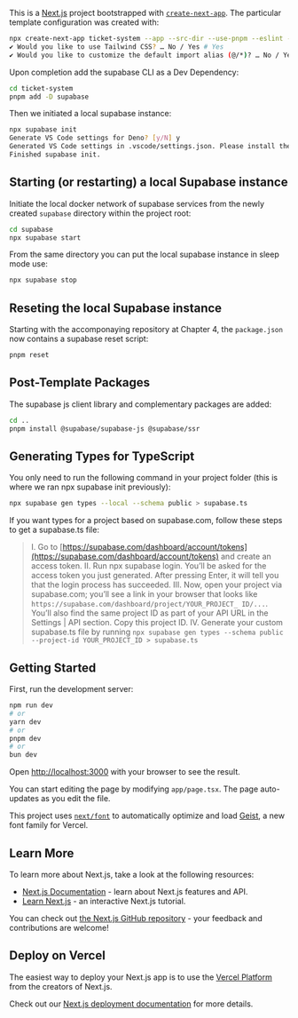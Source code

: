 This is a [Next.js](https://nextjs.org) project bootstrapped with [`create-next-app`](https://nextjs.org/docs/app/api-reference/cli/create-next-app). The particular template configuration was created with:

```bash
npx create-next-app ticket-system --app --src-dir --use-pnpm --eslint --ts
✔ Would you like to use Tailwind CSS? … No / Yes # Yes
✔ Would you like to customize the default import alias (@/*)? … No / Yes # No
```

Upon completion add the supabase CLI as a Dev Dependency:

```bash
cd ticket-system
pnpm add -D supabase
```

Then we initiated a local supabase instance:

```bash
npx supabase init
Generate VS Code settings for Deno? [y/N] y
Generated VS Code settings in .vscode/settings.json. Please install the recommended extension!
Finished supabase init.
```

## Starting (or restarting) a local Supabase instance

Initiate the local docker network of supabase services from the newly created `supabase` directory within the project root:

```bash
cd supabase
npx supabase start
```

From the same directory you can put the local supabase instance in sleep mode use:

```bash
npx supabase stop
```

## Reseting the local Supabase instance

Starting with the accomponaying repository at Chapter 4, the `package.json` now contains a supabase reset script:

```bash
pnpm reset
```

## Post-Template Packages

The supabase js client library and complementary packages are added:

```bash
cd ..
pnpm install @supabase/supabase-js @supabase/ssr
```

## Generating Types for TypeScript

You only need to run the following command in
your project folder (this is where we ran npx supabase init previously):
```bash
npx supabase gen types --local --schema public > supabase.ts
```

If you want types for a project based on supabase.com, follow these steps to get a supabase.ts file:
> I. Go to [https://supabase.com/dashboard/account/tokens](https://supabase.com/dashboard/account/tokens) and create
an access token.
II. Run npx supabase login. You’ll be asked for the access token you just generated.
After pressing Enter, it will tell you that the login process has succeeded.
III. Now, open your project via supabase.com; you’ll see a link in your browser that
looks like `https://supabase.com/dashboard/project/YOUR_PROJECT_
ID/...`. You’ll also find the same project ID as part of your API URL in the Settings |
API section. Copy this project ID.
IV. Generate your custom supabase.ts file by running `npx supabase gen types --schema public --project-id YOUR_PROJECT_ID > supabase.ts`

## Getting Started

First, run the development server:

```bash
npm run dev
# or
yarn dev
# or
pnpm dev
# or
bun dev
```

Open [http://localhost:3000](http://localhost:3000) with your browser to see the result.

You can start editing the page by modifying `app/page.tsx`. The page auto-updates as you edit the file.

This project uses [`next/font`](https://nextjs.org/docs/app/building-your-application/optimizing/fonts) to automatically optimize and load [Geist](https://vercel.com/font), a new font family for Vercel.

## Learn More

To learn more about Next.js, take a look at the following resources:

- [Next.js Documentation](https://nextjs.org/docs) - learn about Next.js features and API.
- [Learn Next.js](https://nextjs.org/learn) - an interactive Next.js tutorial.

You can check out [the Next.js GitHub repository](https://github.com/vercel/next.js) - your feedback and contributions are welcome!

## Deploy on Vercel

The easiest way to deploy your Next.js app is to use the [Vercel Platform](https://vercel.com/new?utm_medium=default-template&filter=next.js&utm_source=create-next-app&utm_campaign=create-next-app-readme) from the creators of Next.js.

Check out our [Next.js deployment documentation](https://nextjs.org/docs/app/building-your-application/deploying) for more details.
